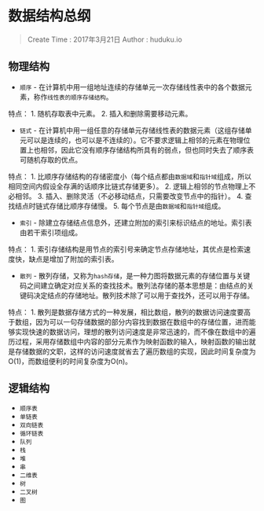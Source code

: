 
# 数据结构总纲

> Create Time : 2017年3月21日 Author : huduku.io

## 物理结构

* `顺序` - 在计算机中用一组地址连续的存储单元一次存储线性表中的各个数据元素，称作`线性表的顺序存储结构`。

特点： 
    1. 随机存取表中元素。
    2. 插入和删除需要移动元素。

* `链式` - 在计算机中用一组任意的存储单元存储线性表的数据元素（这组存储单元可以是连续的，也可以是不连续的）。它不要求逻辑上相邻的元素在物理位置上也相邻，因此它没有顺序存储结构所具有的弱点，但也同时失去了顺序表可随机存取的优点。

特点：
    1. 比顺序存储结构的存储密度小（每个结点都由`数据域`和`指针域`组成，所以相同空间内假设全存满的话顺序比链式存储更多）。
    2. 逻辑上相邻的节点物理上不必相邻。
    3. 插入、删除灵活（不必移动结点，只需要改变节点中的指针）。
    4. 查找结点时链式存储比顺序存储慢。
    5. 每个节点是由`数据域`和`指针域`组成。

* `索引` - 除建立存储结点信息外，还建立附加的索引来标识结点的地址。索引表由若干索引项组成。

特点：
    1. 索引存储结构是用节点的索引号来确定节点存储地址，其优点是检索速度快，缺点是增加了附加的索引表。

* `散列` - 散列存储，又称为`hash存储`，是一种力图将数据元素的存储位置与关键码之间建立确定对应关系的查找技术。散列法存储的基本思想是：由结点的关键码决定结点的存储地址。散列技术除了可以用于查找外，还可以用于存储。

特点：
    1. 散列是数据存储方式的一种发展，相比数组，散列的数据访问速度要高于数组，因为可以一句存储数据的部分内容找到数据在数组中的存储位置，进而能够实现快速的数据访问，理想的散列访问速度是非常迅速的，而不像在数组中的遍历过程，采用存储数组中内容的部分元素作为映射函数的输入，映射函数的输出就是存储数据的文职，这样的访问速度就省去了遍历数组的实现，因此时间复杂度为O(1)，而数组便利的时间复杂度为O(n)。

## 逻辑结构

* `顺序表`
* `单链表`
* `双向链表`
* `循环链表`
* `队列`
* `栈`
* `堆`
* `串`
* `二维表`
* `树`
* `二叉树`
* `图`


